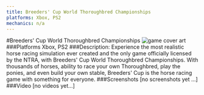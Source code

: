 ```yaml
---
title: Breeders' Cup World Thoroughbred Championships
platforms: Xbox, PS2
mechanics: n/a
---
```

#Breeders' Cup World Thoroughbred Championships
![game cover art](//images.igdb.com/igdb/image/upload/t_cover_big/ozyje5tkhrvj6cipbt9y.jpg "Logo Title Text 1")
###Platforms
Xbox, PS2
###Description:
Experience the most realistic horse racing simulation ever created and the only game officially licensed by the NTRA, with Breeders' Cup World Thoroughbred Championships. With thousands of horses, ability to race your own Thoroughbred, play the ponies, and even build your own stable, Breeders' Cup is the horse racing game with something for everyone.
###Screenshots
[no screenshots yet ...]
###Video
[no videos yet...]

